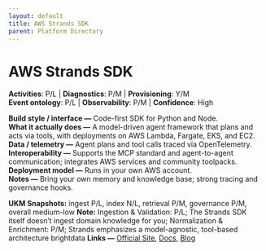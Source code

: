 ```yaml
---
layout: default
title: AWS Strands SDK
parent: Platform Directory
---
```


# AWS Strands SDK

**Activities**: P/L | **Diagnostics**: P/M | **Provisioning**: Y/M  <br>
**Event ontology**: P/L | **Observability**: P/M | **Confidence**: High

**Build style / interface —** Code-first SDK for Python and Node.  
**What it actually does —** A model-driven agent framework that plans and acts via tools, with deployments on AWS Lambda, Fargate, EKS, and EC2.  
**Data / telemetry —** Agent plans and tool calls traced via OpenTelemetry.  
**Interoperability —** Supports the MCP standard and agent-to-agent communication; integrates AWS services and community toolpacks.  
**Deployment model —** Runs in your own AWS account.  
**Notes —** Bring your own memory and knowledge base; strong tracing and governance hooks.

**UKM Snapshots:**
ingest P/L, index N/L, retrieval P/M, governance P/M, overall medium-low
**Note:** Ingestion & Validation: P/L; The Strands SDK itself doesn’t ingest domain knowledge for you; Normalization & Enrichment: P/M; Strands emphasizes a model-agnostic, tool-based architecture brightdata
**Links —** [Official Site](https://strandsagents.com/latest/), [Docs](https://strandsagents.com/latest/documentation/docs/), [Blog](https://aws.amazon.com/blogs/machine-learning/strands-agents-sdk-a-technical-deep-dive-into-agent-architectures-and-observability/)